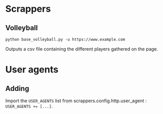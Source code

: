 # Scrappers

## Volleyball

```
python base_volleyball.py -u https://www.example.com
```

Outputs a csv file containing the different players gathered on the page.

# User agents
## Adding
Import the `USER_AGENTS` list from scrappers.config.http.user_agent : `USER_AGENTS += [...]`.